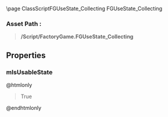 \page ClassScriptFGUseState_Collecting FGUseState_Collecting
### Asset Path :
<b><blockquote>/Script/FactoryGame.FGUseState_Collecting</blockquote></b>
## Properties

### mIsUsableState
@htmlonly
<blockquote>True</blockquote>
@endhtmlonly

